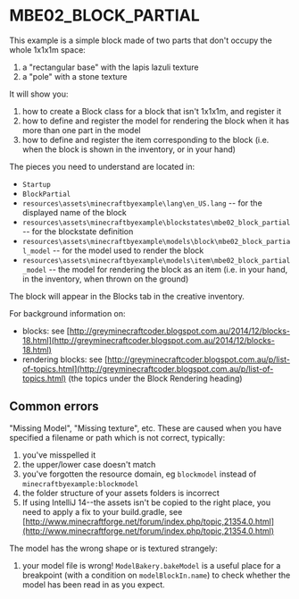 # MBE02_BLOCK_PARTIAL

This example is a simple block made of two parts that don't occupy the whole 1x1x1m space:

1. a "rectangular base" with the lapis lazuli texture
1. a "pole" with a stone texture

It will show you:

1. how to create a Block class for a block that isn't 1x1x1m, and register it
1. how to define and register the model for rendering the block when it has more than one part in the model
1. how to define and register the item corresponding to the block (i.e. when the block is shown in the inventory, or in your hand)

The pieces you need to understand are located in:

* `Startup`
* `BlockPartial`
* `resources\assets\minecraftbyexample\lang\en_US.lang` -- for the displayed name of the block
* `resources\assets\minecraftbyexample\blockstates\mbe02_block_partial` -- for the blockstate definition
* `resources\assets\minecraftbyexample\models\block\mbe02_block_partial_model` -- for the model used to render the block
* `resources\assets\minecraftbyexample\models\item\mbe02_block_partial_model` -- the model for rendering the block as an item (i.e. in your hand, in the inventory, when thrown on the ground)

The block will appear in the Blocks tab in the creative inventory.

For background information on:

* blocks: see [http://greyminecraftcoder.blogspot.com.au/2014/12/blocks-18.html](http://greyminecraftcoder.blogspot.com.au/2014/12/blocks-18.html)
* rendering blocks: see [http://greyminecraftcoder.blogspot.com.au/p/list-of-topics.html](http://greyminecraftcoder.blogspot.com.au/p/list-of-topics.html) (the topics under the Block Rendering heading)

## Common errors

"Missing Model", "Missing texture", etc. These are caused when you have specified a filename or path which is not correct, typically:

1. you've misspelled it
1. the upper/lower case doesn't match
1. you've forgotten the resource domain, eg `blockmodel` instead of `minecraftbyexample:blockmodel`
1. the folder structure of your assets folders is incorrect
1. If using IntelliJ 14--the assets isn't be copied to the right place, you need to apply a fix to your build.gradle, see [http://www.minecraftforge.net/forum/index.php/topic,21354.0.html](http://www.minecraftforge.net/forum/index.php/topic,21354.0.html)

The model has the wrong shape or is textured strangely:

1. your model file is wrong! `ModelBakery.bakeModel` is a useful place for a breakpoint (with a condition on `modelBlockIn.name`) to check whether the model has been read in as you expect.
